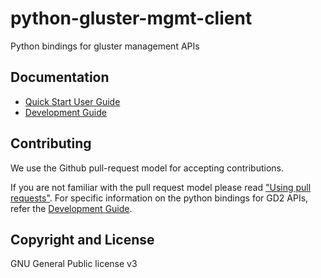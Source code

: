 # python-gluster-mgmt-client

Python bindings for gluster management APIs

## Documentation
* [Quick Start User Guide](doc/quick-start-user-guide.md)
* [Development Guide](doc/development-guide.md)

## Contributing
We use the Github pull-request model for accepting contributions.
 
 If you are not familiar with the pull request model please read ["Using pull requests"](https://help.github.com/articles/using-pull-requests/).
 For specific information on the python bindings for GD2 APIs, refer the [Development Guide](doc/development-guide.md).

## Copyright and License
GNU General Public license v3
